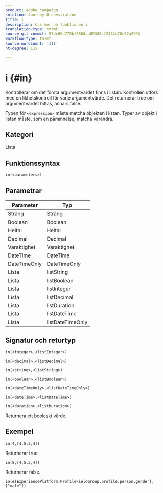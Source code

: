 ```yaml
---
product: adobe campaign
solution: Journey Orchestration
title: i
description: Läs mer om funktionen i
translation-type: tm+mt
source-git-commit: 57dc86d775bf8860aa09300cf2432d70c62a2993
workflow-type: tm+mt
source-wordcount: '111'
ht-degree: 11%

---
```



# i {#in}

Kontrollerar om det första argumentvärdet finns i listan. Kontrollen utförs med en likhetskontroll för varje argumentvärde. Det returnerar true om argumentvärdet hittas, annars false.

Typen för `<expression>` måste matcha objekten i listan. Typer av objekt i listan måste, som en påminnelse, matcha varandra.

## Kategori

Lista

## Funktionssyntax

`in(<parameters>)`

## Parametrar

| Parameter | Typ |
|-----------|------------------|
| Sträng | Sträng |
| Boolean | Boolean |
| Heltal | Heltal |
| Decimal | Decimal |
| Varaktighet | Varaktighet |
| DateTime | DateTime |
| DateTimeOnly | DateTimeOnly |
| Lista | listString |
| Lista | listBoolean |
| Lista | listInteger |
| Lista | listDecimal |
| Lista | listDuration |
| Lista | listDateTime |
| Lista | listDateTimeOnly |

## Signatur och returtyp

`in(<integer>,<listInteger>)`

`in(<decimal>,<listDecimal>)`

`in(<string>,<listString>)`

`in(<boolean>,<listBoolean>)`

`in(<dateTimeOnly>,<listDateTimeOnly>)`

`in(<dateTime>,<listDateTime>)`

`in(<duration>,<listDuration>)`

Returnera ett booleskt värde.

## Exempel

`in(4,[4,5,3,4])`

Returnerar true.

`in(8,[4,5,3,4])`

Returnerar false.

`in(#{ExperiencePlatform.ProfileFieldGroup.profile.person.gender}, ["male"])`
